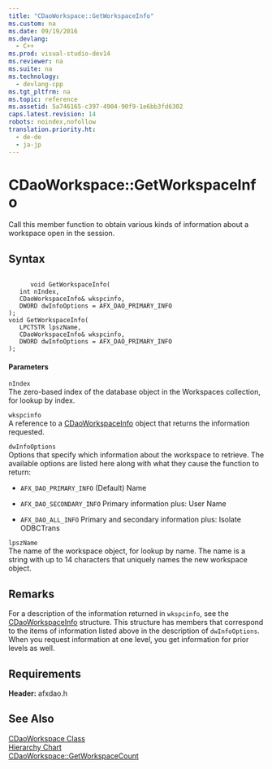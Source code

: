 ```yaml
---
title: "CDaoWorkspace::GetWorkspaceInfo"
ms.custom: na
ms.date: 09/19/2016
ms.devlang: 
  - C++
ms.prod: visual-studio-dev14
ms.reviewer: na
ms.suite: na
ms.technology: 
  - devlang-cpp
ms.tgt_pltfrm: na
ms.topic: reference
ms.assetid: 5a746165-c397-4904-90f9-1e6bb3fd6302
caps.latest.revision: 14
robots: noindex,nofollow
translation.priority.ht: 
  - de-de
  - ja-jp
---
```

# CDaoWorkspace::GetWorkspaceInfo
Call this member function to obtain various kinds of information about a workspace open in the session.  
  
## Syntax  
  
```  
  
      void GetWorkspaceInfo(   
   int nIndex,   
   CDaoWorkspaceInfo& wkspcinfo,   
   DWORD dwInfoOptions = AFX_DAO_PRIMARY_INFO    
);  
void GetWorkspaceInfo(   
   LPCTSTR lpszName,   
   CDaoWorkspaceInfo& wkspcinfo,   
   DWORD dwInfoOptions = AFX_DAO_PRIMARY_INFO    
);  
```  
  
#### Parameters  
 `nIndex`  
 The zero-based index of the database object in the Workspaces collection, for lookup by index.  
  
 `wkspcinfo`  
 A reference to a [CDaoWorkspaceInfo](../vs140/CDaoWorkspaceInfo-Structure.md) object that returns the information requested.  
  
 `dwInfoOptions`  
 Options that specify which information about the workspace to retrieve. The available options are listed here along with what they cause the function to return:  
  
-   `AFX_DAO_PRIMARY_INFO` (Default) Name  
  
-   `AFX_DAO_SECONDARY_INFO` Primary information plus: User Name  
  
-   `AFX_DAO_ALL_INFO` Primary and secondary information plus: Isolate ODBCTrans  
  
 `lpszName`  
 The name of the workspace object, for lookup by name. The name is a string with up to 14 characters that uniquely names the new workspace object.  
  
## Remarks  
 For a description of the information returned in `wkspcinfo`, see the [CDaoWorkspaceInfo](../vs140/CDaoWorkspaceInfo-Structure.md) structure. This structure has members that correspond to the items of information listed above in the description of `dwInfoOptions`. When you request information at one level, you get information for prior levels as well.  
  
## Requirements  
 **Header:** afxdao.h  
  
## See Also  
 [CDaoWorkspace Class](../vs140/CDaoWorkspace-Class.md)   
 [Hierarchy Chart](../vs140/Hierarchy-Chart.md)   
 [CDaoWorkspace::GetWorkspaceCount](../vs140/CDaoWorkspace--GetWorkspaceCount.md)